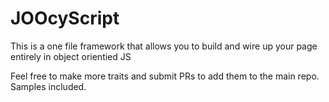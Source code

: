 # JOOcyScript
This is a one file framework that allows you to build and wire up your page entirely in object orientied JS 

Feel free to make more traits and submit PRs to add them to the main repo.
Samples included.
